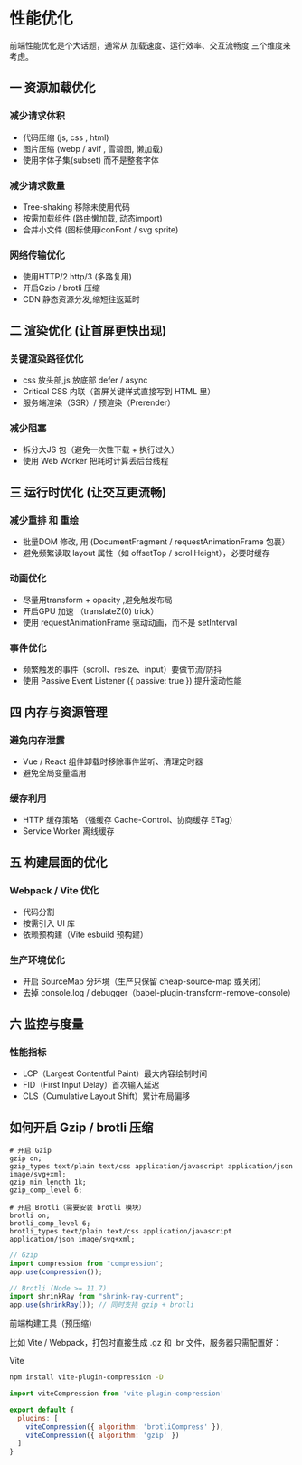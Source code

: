 # 性能优化

前端性能优化是个大话题，通常从 加载速度、运行效率、交互流畅度 三个维度来考虑。

## 一 资源加载优化

### 减少请求体积

- 代码压缩 (js, css , html)
- 图片压缩 (webp / avif , 雪碧图, 懒加载)
- 使用字体子集(subset) 而不是整套字体

### 减少请求数量

- Tree-shaking 移除未使用代码
- 按需加载组件 (路由懒加载, 动态import)
- 合并小文件 (图标使用iconFont / svg sprite)

### 网络传输优化

- 使用HTTP/2 http/3 (多路复用)
- 开启Gzip / brotli 压缩
- CDN 静态资源分发,缩短往返延时

## 二 渲染优化 (让首屏更快出现)

### 关键渲染路径优化

- css 放头部,js 放底部 defer / async
- Critical CSS 内联（首屏关键样式直接写到 HTML 里）
- 服务端渲染（SSR）/ 预渲染（Prerender）

### 减少阻塞

- 拆分大JS 包（避免一次性下载 + 执行过久）
- 使用 Web Worker 把耗时计算丢后台线程

## 三 运行时优化 (让交互更流畅)

### 减少重排 和 重绘

- 批量DOM 修改, 用 (DocumentFragment / requestAnimationFrame 包裹）
- 避免频繁读取 layout 属性（如 offsetTop / scrollHeight），必要时缓存

### 动画优化

- 尽量用transform + opacity ,避免触发布局
- 开启GPU 加速 （translateZ(0) trick）
- 使用 requestAnimationFrame 驱动动画，而不是 setInterval

### 事件优化

- 频繁触发的事件（scroll、resize、input）要做节流/防抖
- 使用 Passive Event Listener ({ passive: true }) 提升滚动性能

## 四 内存与资源管理

### 避免内存泄露

- Vue / React 组件卸载时移除事件监听、清理定时器
- 避免全局变量滥用

### 缓存利用

- HTTP 缓存策略 （强缓存 Cache-Control、协商缓存 ETag）
- Service Worker 离线缓存

## 五 构建层面的优化

### Webpack / Vite 优化

- 代码分割
- 按需引入 UI 库
- 依赖预构建（Vite esbuild 预构建）

### 生产环境优化

- 开启 SourceMap 分环境（生产只保留 cheap-source-map 或关闭）
- 去掉 console.log / debugger（babel-plugin-transform-remove-console）

## 六 监控与度量

### 性能指标

- LCP（Largest Contentful Paint）最大内容绘制时间
- FID（First Input Delay）首次输入延迟
- CLS（Cumulative Layout Shift）累计布局偏移

## 如何开启 Gzip / brotli 压缩

```nginx
# 开启 Gzip
gzip on;
gzip_types text/plain text/css application/javascript application/json image/svg+xml;
gzip_min_length 1k;
gzip_comp_level 6;

# 开启 Brotli（需要安装 brotli 模块）
brotli on;
brotli_comp_level 6;
brotli_types text/plain text/css application/javascript application/json image/svg+xml;
```

```js
// Gzip
import compression from "compression";
app.use(compression());

// Brotli (Node >= 11.7)
import shrinkRay from "shrink-ray-current"; 
app.use(shrinkRay()); // 同时支持 gzip + brotli
```

前端构建工具（预压缩）

比如 Vite / Webpack，打包时直接生成 .gz 和 .br 文件，服务器只需配置好：

Vite

```sh
npm install vite-plugin-compression -D
```

```js
import viteCompression from 'vite-plugin-compression'

export default {
  plugins: [
    viteCompression({ algorithm: 'brotliCompress' }),
    viteCompression({ algorithm: 'gzip' })
  ]
}
```